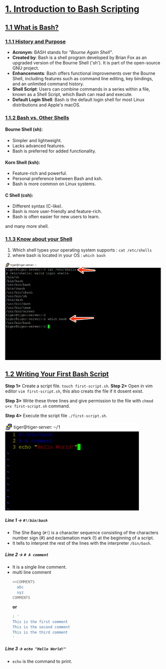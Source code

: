# [1. Introduction to Bash Scripting](#1-introduction-to-bash-scripting)

## [1.1 What is Bash?](#11-what-is-bash)

### [1.1.1 History and Purpose](#111-history-and-purpose)

- **Acronym**: BASH stands for _"Bourne Again Shell"_.
- **Created by**: Bash is a shell program developed by Brian Fox as an upgraded version of the Bourne Shell ('sh'). It is part of the open-source GNU project.
- **Enhancements**: Bash offers functional improvements over the Bourne Shell, including features such as command line editing, key bindings, and an unlimited command history.
- **Shell Script**: Users can combine commands in a series within a file, known as a Shell Script, which Bash can read and execute.
- **Default Login Shell**: Bash is the default login shell for most Linux distributions and Apple's macOS.

### [1.1.2 Bash vs. Other Shells](#112-bash-vs-other-shells)

#### Bourne Shell (sh):

- Simpler and lightweight.
- Lacks advanced features.
- Bash is preferred for added functionality.

#### Korn Shell (ksh):

- Feature-rich and powerful.
- Personal preference between Bash and ksh.
- Bash is more common on Linux systems.

#### C Shell (csh):

- Different syntax (C-like).
- Bash is more user-friendly and feature-rich.
- Bash is often easier for new users to learn.

and many more shell.

<!-- ![alt text](./Undfdftitled.png) -->

### [1.1.3 Know about your Shell](#113-know-about-your-shell)

1. Which shell types your operating system supports : `cat /etc/shells`
2. where bash is located in your OS : `which bash`

![1.1.3](./../Asset/1.1.3.png)

## [1.2 Writing Your First Bash Script](#12-writing-your-first-bash-script)

**Step 1>** Create a script file. `touch first-script.sh`.
**Step 2>** Open in vim editor `vim first-script.sh`, this also creats the file if it dosent exist.

**Step 3>** Write these three lines and give permission to the file with `chmod u+x first-script.sh` command.

**Step 4>** Execute the script file `./first-script.sh`.

![1.2](./../Asset/1.2.png)

##### Line 1 -> `#!/bin/bash`

- The She Bang (`#!`) is a character sequence consisting of the characters number sign (#) and exclamation mark (!) at the beginning of a script.
- It tells to interpret the rest of the lines with the interpreter `/bin/bash`.

##### Line 2 -> `# A comment`

- It is a single line comment.
- multi line comment
  ```bash
  <<COMMENTS
    abc
    xyz
  COMMENTS
  ```
  **or**
  ```bash
  : '
  This is the first comment
  This is the second comment
  This is the third comment
  '
  ```

##### Line 3 -> `echo "Hello World!"`

- `echo` is the command to print.
